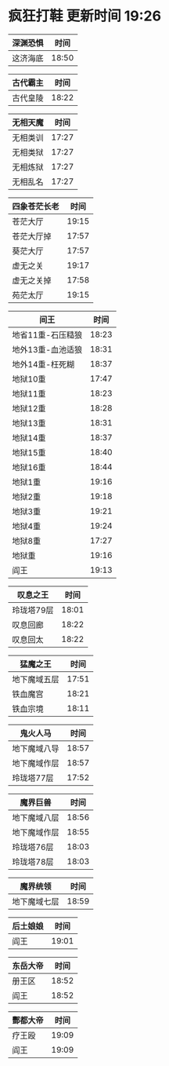 # 疯狂打鞋 更新时间 19:26

| 深渊恐惧   | 时间    |
|--------|-------|
| 这济海底 | 18:50 |

| 古代霸主   | 时间    |
|--------|-------|
| 古代皇陵 | 18:22 |

| 无相天魔   | 时间    |
|--------|-------|
| 无相类训 | 17:27 |
| 无相类狱 | 17:27 |
| 无相炼狱 | 17:27 |
| 无相乱名 | 17:27 |

| 四象苍茫长老   | 时间    |
|--------|-------|
| 苍茫大厅 | 19:15 |
| 苍茫大厅掉 | 17:57 |
| 葵茫大厅 | 17:57 |
| 虚无之关 | 19:17 |
| 虚无之关掉 | 17:58 |
| 苑茫太厅 | 19:15 |

| 间王   | 时间    |
|--------|-------|
| 地省11重-石压糙狼 | 18:23 |
| 地外13重-血池适狼 | 18:31 |
| 地外14重-枉死糊 | 18:37 |
| 地狱10重 | 17:47 |
| 地狱11重 | 18:23 |
| 地狱12重 | 18:28 |
| 地狱13重 | 18:31 |
| 地狱14重 | 18:37 |
| 地狱15重 | 18:40 |
| 地狱16重 | 18:44 |
| 地狱1重 | 19:16 |
| 地狱2重 | 19:18 |
| 地狱3重 | 19:21 |
| 地狱4重 | 19:24 |
| 地狱8重 | 17:27 |
| 地狱重 | 19:16 |
| 阎王 | 19:13 |

| 叹息之王   | 时间    |
|--------|-------|
| 玲珑塔79层 | 18:01 |
| 叹息回廊 | 18:22 |
| 叹息回太 | 18:22 |

| 猛魔之王   | 时间    |
|--------|-------|
| 地下魔域五层 | 17:51 |
| 铁血魔宫 | 18:21 |
| 铁血宗境 | 18:11 |

| 鬼火人马   | 时间    |
|--------|-------|
| 地下魔域八导 | 18:57 |
| 地下魔域作层 | 18:57 |
| 玲珑塔77层 | 17:52 |

| 魔界巨兽   | 时间    |
|--------|-------|
| 地下魔域八层 | 18:56 |
| 地下魔域作层 | 18:55 |
| 玲珑塔76层 | 18:03 |
| 玲珑塔78层 | 18:03 |

| 魔界统领   | 时间    |
|--------|-------|
| 地下魔域七层 | 18:59 |

| 后土娘娘   | 时间    |
|--------|-------|
| 阎王 | 19:01 |

| 东岳大帝   | 时间    |
|--------|-------|
| 册王区 | 18:52 |
| 阎王 | 18:52 |

| 酆都大帝   | 时间    |
|--------|-------|
| 疗王殴 | 19:09 |
| 阎王 | 19:09 |